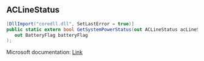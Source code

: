 ## ACLineStatus

```csharp
[DllImport("coredll.dll", SetLastError = true)]
public static extern bool GetSystemPowerStatus(out ACLineStatus acLineStatus,
   out BatteryFlag batteryFlag
);
```

Microsoft documentation: [Link](https://docs.microsoft.com/en-us/windows/win32/api/winbase/nf-winbase-getsystempowerstatus)
